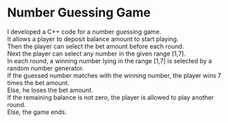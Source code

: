 # Number Guessing Game
 I developed a C++ code for a number guessing game.<br />
 It allows a player to deposit balance amount to start playing.<br />
 Then the player can select the bet amount before each round.<br />
 Next the player can select any number in the given range [1,7].<br />
 In each round, a winning number lying in the range [1,7] is selected by a random number generator.<br />
 If the guessed number matches with the winning number, the player wins 7 times the bet amount.<br />
 Else, he loses the bet amount.<br />
 If the remaining balance is not zero, the player is allowed to play another round.<br />
 Else, the game ends.<br />
